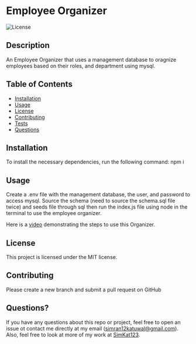# Employee Organizer
  ![License](https://img.shields.io/badge/license-MIT-blue.svg)

## Description
An Employee Organizer that uses a management database to oragnize employees based on their roles, and department using mysql.

## Table of Contents
* [Installation](#installation)
* [Usage](#usage)
* [License](#license)
* [Contributing](#contributing)
* [Tests](#tests)
* [Questions](#questions)

## Installation
To install the necessary dependencies, run the following command: npm i

## Usage
Create a .env file with the management database, the user, and password to access mysql. Source the schema (need to source the schema.sql file twice) and seeds file through sql then run the index.js file using node in the terminal to use the employee organizer.

Here is a [video](https://drive.google.com/file/d/1ob-sXvV5wGKqulR3Kk_xHF9e9XCVm4CR/view?usp=share_link) demonstrating the steps to use this Organizer.

## License
This project is licensed under the MIT license.

## Contributing
Please create a new branch and submit a pull request on GitHub
    
## Questions?
If you have any questions about this repo or project, feel free to open an issue ot contact me directly at my email ([simran12katuwal@gmail.com](simran12katuwal@gmail.com)). Also, feel free to look at more of my work at [SimKat123](https://github.com/SimKat123).